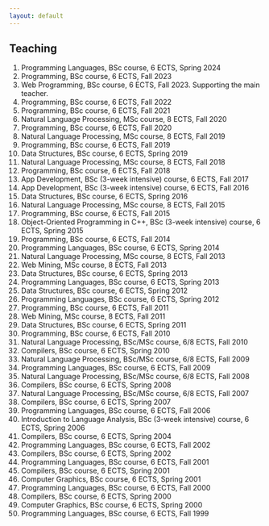 ```yaml
---
layout: default
---
```

<body>

<h2>Teaching</h2>

<ol>
    <li><span class="BibAuthor">Programming Languages</span>, BSc course, 6 ECTS, Spring 2024</li>
    <li><span class="BibAuthor">Programming</span>, BSc course, 6 ECTS, Fall 2023</li>
    <li><span class="BibAuthor">Web Programming</span>, BSc course, 6 ECTS, Fall 2023. Supporting the main teacher.</li>
    <li><span class="BibAuthor">Programming</span>, BSc course, 6 ECTS, Fall 2022 </li>
    <li><span class="BibAuthor">Programming</span>, BSc course, 6 ECTS, Fall 2021 </li>
    <li><span class="BibAuthor">Natural Language Processing</span>, MSc course, 8 ECTS, Fall 2020</li>
    <li><span class="BibAuthor">Programming</span>, BSc course, 6 ECTS, Fall 2020 </li>
    <li><span class="BibAuthor">Natural Language Processing</span>, MSc course, 8 ECTS, Fall 2019	</li>
    <li><span class="BibAuthor">Programming</span>, BSc course, 6 ECTS, Fall 2019 </li>
    <li><span class="BibAuthor">Data Structures</span>, BSc course, 6 ECTS, Spring 2019</li>
    <li><span class="BibAuthor">Natural Language Processing</span>, MSc course, 8 ECTS, Fall 2018	</li>
    <li><span class="BibAuthor">Programming</span>, BSc course, 6 ECTS, Fall 2018 </li>
    <li><span class="BibAuthor">App Development</span>, BSc (3-week intensive) course, 6 ECTS, Fall 2017</li>
    <li><span class="BibAuthor">App Development</span>, BSc (3-week intensive) course, 6 ECTS, Fall 2016</li>
    <li><span class="BibAuthor">Data Structures</span>, BSc course, 6 ECTS, Spring 2016</li>
    <li><span class="BibAuthor">Natural Language Processing</span>, MSc course, 8 ECTS, Fall 2015	</li>
    <li><span class="BibAuthor">Programming</span>, BSc course, 6 ECTS, Fall 2015 </li>
    <li><span class="BibAuthor">Object-Oriented Programming in C++</span>, BSc (3-week intensive) course, 6 ECTS, Spring 2015</li>
    <li><span class="BibAuthor">Programming</span>, BSc course, 6 ECTS, Fall 2014 </li>
    <li><span class="BibAuthor">Programming Languages</span>, BSc course, 6 ECTS, Spring 2014</li>
    <li><span class="BibAuthor">Natural Language Processing</span>, MSc course, 8 ECTS, Fall 2013	</li>
    <li><span class="BibAuthor">Web Mining</span>, MSc course, 8 ECTS, Fall 2013	</li>
    <li><span class="BibAuthor">Data Structures</span>, BSc course, 6 ECTS, Spring 2013</li>
    <li><span class="BibAuthor">Programming Languages</span>, BSc course, 6 ECTS, Spring 2013</li>
    <li><span class="BibAuthor">Data Structures</span>, BSc course, 6 ECTS, Spring 2012</li>
    <li><span class="BibAuthor">Programming Languages</span>, BSc course, 6 ECTS, Spring 2012</li>
    <li><span class="BibAuthor">Programming</span>, BSc course, 6 ECTS, Fall 2011	</li>
    <li><span class="BibAuthor">Web Mining</span>, MSc course, 8 ECTS, Fall 2011	</li>
    <li><span class="BibAuthor">Data Structures</span>, BSc course, 6 ECTS, Spring 2011</li>
    <li><span class="BibAuthor">Programming</span>, BSc course, 6 ECTS, Fall 2010	</li>
    <li><span class="BibAuthor">Natural Language Processing</span>, BSc/MSc course, 6/8 ECTS, Fall 2010	</li>
    <li><span class="BibAuthor">Compilers</span>, BSc course, 6 ECTS, Spring 2010</li>
    <li><span class="BibAuthor">Natural Language Processing</span>, BSc/MSc course, 6/8 ECTS, Fall 2009	</li>
    <li><span class="BibAuthor">Programming Languages</span>, BSc course, 6 ECTS, Fall 2009</li>
    <li><span class="BibAuthor">Natural Language Processing</span>, BSc/MSc course, 6/8 ECTS, Fall 2008	</li>
    <li><span class="BibAuthor">Compilers</span>, BSc course, 6 ECTS, Spring 2008</li>
    <li><span class="BibAuthor">Natural Language Processing</span>, BSc/MSc course, 6/8 ECTS, Fall 2007	</li>
    <li><span class="BibAuthor">Compilers</span>, BSc course, 6 ECTS, Spring 2007</li>
    <li><span class="BibAuthor">Programming Languages</span>, BSc course, 6 ECTS, Fall 2006</li>
    <li><span class="BibAuthor">Introduction to Language Analysis</span>, BSc (3-week intensive) course, 6 ECTS, Spring 2006</li>
    <li><span class="BibAuthor">Compilers</span>, BSc course, 6 ECTS, Spring 2004</li>
    <li><span class="BibAuthor">Programming Languages</span>, BSc course, 6 ECTS, Fall 2002</li>
    <li><span class="BibAuthor">Compilers</span>, BSc course, 6 ECTS, Spring 2002</li>
    <li><span class="BibAuthor">Programming Languages</span>, BSc course, 6 ECTS, Fall 2001</li>
    <li><span class="BibAuthor">Compilers</span>, BSc course, 6 ECTS, Spring 2001</li>
    <li><span class="BibAuthor">Computer Graphics</span>, BSc course, 6 ECTS, Spring 2001</li>
    <li><span class="BibAuthor">Programming Languages</span>, BSc course, 6 ECTS, Fall 2000</li>
    <li><span class="BibAuthor">Compilers</span>, BSc course, 6 ECTS, Spring 2000</li>
    <li><span class="BibAuthor">Computer Graphics</span>, BSc course, 6 ECTS, Spring 2000</li>
    <li><span class="BibAuthor">Programming Languages</span>, BSc course, 6 ECTS, Fall 1999</li>
</ol>
